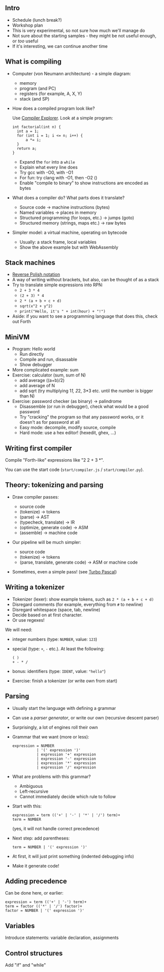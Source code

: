 ## Intro

* Schedule (lunch break?)
* Workshop plan
* This is very experimental, so not sure how much we'll manage do
* Not sure about the starting samples - they might be not useful enough, or *too* useful
* If it's interesting, we can continue another time

## What is compiling

* Computer (von Neumann architecture) - a simple diagram:
  * memory
  * program (and PC)
  * registers (for example, A, X, Y)
  * stack (and SP)

* How does a compiled program look like?

  Use [Compiler Explorer](https://godbolt.org/). Look at a simple program:
  ```
  int factorial(int n) {
    int a = 1;
    for (int i = 1; i <= n; i++) {
        a *= i;
    }
    return a;
  }
  ```
  * Expand the `for` into a `while`
  * Explain what every line does
  * Try gcc with -O0, with -O1
  * For fun: try clang with -O1, then -O2 ()
  * Enable "compile to binary" to show instructions are encoded as bytes

* What does a compiler do? What parts does it translate?
  * Source code -> machine instructions (bytes)
  * Named variables -> places in memory
  * Structured programming (for loops, etc.) -> jumps (goto)
  * Structured memory (strings, maps etc.) -> raw bytes

* Simpler model: a virtual machine, operating on bytecode
  * Usually: a stack frame, local variables
  * Show the above example but with WebAssembly

## Stack machines

* [Reverse Polish notation](https://en.wikipedia.org/wiki/Reverse_Polish_notation)
* A way of writing without brackets, but also, can be thought of as a stack
* Try to translate simple expressions into RPN:
  * `2 + 3 * 4`
  * `(2 + 3) * 4`
  * `2 * (a + b + c + d)`
  * `sqrt(x^2 + y^2)`
  * `print("Hello, it's " + int(hour) + "!")`
* Aside: if you want to see a programming language that does this, check out Forth

## MiniVM

* Program: Hello world
  * Run directly
  * Compile and run, disassable
  * Show debugger
* More complicated example: sum
* Exercise: calculator (sum, sum of N)
  * add average ((a+b)/2)
  * add average of N
  * add sqrt (try multiplying 1*1, 2*2, 3*3 etc. until the number is bigger than N)
* Exercise: password checker (as binary) -> palindrome
  * Disassemble (or run in debugger), check what would be a good password
  * Try "cracking" the program so that any password works, or it doesn't as for password at all
  * Easy mode: decompile, modify source, compile
  * Hard mode: use a hex editor! (hexedit, ghex, ...)

## Writing first compiler

Compile "Forth-like" expressions like "2 2 + 3 *".

You can use the start code (`start/compiler.js` / `start/compiler.py`).

## Theory: tokenizing and parsing

* Draw compiler passes:
  * source code
  * (tokenize) -> tokens
  * (parse) -> AST
  * (typecheck, translate) -> IR
  * (optimize, generate code) -> ASM
  * (assemble) -> machine code

* Our pipeline will be much simpler:
  * source code
  * (tokenize) -> tokens
  * (parse, translate, generate code) -> ASM or machine code

* Sometimes, even a simple pass! (see [Turbo Pascal](https://prog21.dadgum.com/47.html))

## Writing a tokenizer

* Tokenizer (lexer): show example tokens, such as `2 * (a + b + c + d)`
* Disregard comments (for example, everything from `#` to newline)
* Disregard whitespace (space, tab, newline)
* Decide based on at first character.
* Or use regexes!

We will need:
* integer numbers (type: `NUMBER`, value: `123`)
* special (type: `+`, `-` etc.). At least the following:
  ```
  ( )
  + - * /
  ```
* bonus: identifiers (type: `IDENT`, value: `"hello"`)

* Exercise: finish a tokenizer (or write own from start)

## Parsing

* Usually start the language with defining a grammar
* Can use a *parser generator*, or write our own (recursive descent parser)
* Surprisingly, a lot of engines roll their own
* Grammar that we want (more or less):
  ```
  expression = NUMBER
             | '(' expression ')'
             | expression '+' expression
             | expression '-' expression
             | expression '*' expression
             | expression '/' expression
  ```
* What are problems with this grammar?
  * Ambiguous
  * Left-recursive
  * Cannot immediately decide which rule to follow
* Start with this:
  ```
  expression = term (('+' | '-' | '*' | '/') term)+
  term = NUMBER
  ```

  (yes, it will not handle correct precedence)
* Next step: add parentheses:
  ```
  term = NUMBER | '(' expression ')'
  ```
* At first, it will just print something (indented debugging info)
* Make it generate code!

## Adding precedence

Can be done here, or earlier:

```
expression = term (('+' | '-') term)+
term = factor (('*' | '/') factor)+
factor = NUMBER | '(' expression ')'
```

## Variables

Introduce statements: variable declaration, assignments

## Control structures

Add "if" and "while"
